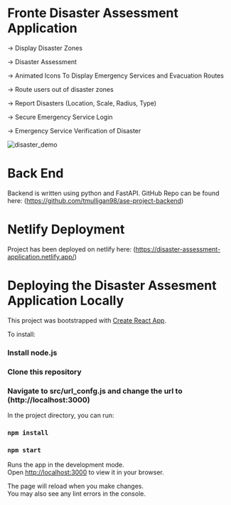 # Fronte Disaster Assessment Application
-> Display Disaster Zones

-> Disaster Assessment

-> Animated Icons To Display Emergency Services and Evacuation Routes

-> Route users out of disaster zones

-> Report Disasters (Location, Scale, Radius, Type)

-> Secure Emergency Service Login

-> Emergency Service Verification of Disaster


![disaster_demo](https://user-images.githubusercontent.com/57908067/163417833-334d18ae-9527-464b-bea0-6d19cb00373d.gif)

# Back End

Backend is written using python and FastAPI. GitHub Repo can be found here: (https://github.com/tmulligan98/ase-project-backend)

# Netlify Deployment

Project has been deployed on netlify here: (https://disaster-assessment-application.netlify.app/)

# Deploying the Disaster Assesment Application Locally

This project was bootstrapped with [Create React App](https://github.com/facebook/create-react-app).

To install:

### Install node.js

### Clone this repository

### Navigate to src/url_confg.js and change the url to (http://localhost:3000)

In the project directory, you can run:

### `npm install`

### `npm start`

Runs the app in the development mode.\
Open [http://localhost:3000](http://localhost:3000) to view it in your browser.

The page will reload when you make changes.\
You may also see any lint errors in the console.

